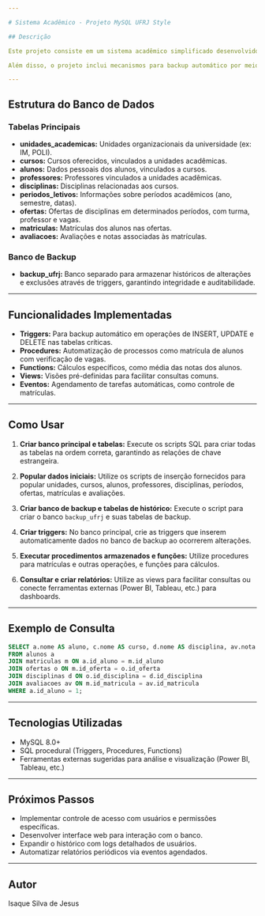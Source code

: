 ```yaml
---

# Sistema Acadêmico - Projeto MySQL UFRJ Style

## Descrição

Este projeto consiste em um sistema acadêmico simplificado desenvolvido em MySQL, inspirado na estrutura utilizada por universidades como a UFRJ. O banco de dados modela as principais entidades e relações do ambiente acadêmico, incluindo unidades acadêmicas, cursos, alunos, professores, disciplinas, períodos letivos, ofertas, matrículas e avaliações.

Além disso, o projeto inclui mecanismos para backup automático por meio de triggers, procedimentos armazenados para facilitar operações comuns e uma base para relatórios e dashboards.

---
```


## Estrutura do Banco de Dados

### Tabelas Principais

* **unidades\_academicas:** Unidades organizacionais da universidade (ex: IM, POLI).
* **cursos:** Cursos oferecidos, vinculados a unidades acadêmicas.
* **alunos:** Dados pessoais dos alunos, vinculados a cursos.
* **professores:** Professores vinculados a unidades acadêmicas.
* **disciplinas:** Disciplinas relacionadas aos cursos.
* **periodos\_letivos:** Informações sobre períodos acadêmicos (ano, semestre, datas).
* **ofertas:** Ofertas de disciplinas em determinados períodos, com turma, professor e vagas.
* **matriculas:** Matrículas dos alunos nas ofertas.
* **avaliacoes:** Avaliações e notas associadas às matrículas.

### Banco de Backup

* **backup\_ufrj:** Banco separado para armazenar históricos de alterações e exclusões através de triggers, garantindo integridade e auditabilidade.

---

## Funcionalidades Implementadas

* **Triggers:** Para backup automático em operações de INSERT, UPDATE e DELETE nas tabelas críticas.
* **Procedures:** Automatização de processos como matrícula de alunos com verificação de vagas.
* **Functions:** Cálculos específicos, como média das notas dos alunos.
* **Views:** Visões pré-definidas para facilitar consultas comuns.
* **Eventos:** Agendamento de tarefas automáticas, como controle de matrículas.

---

## Como Usar

1. **Criar banco principal e tabelas:**
   Execute os scripts SQL para criar todas as tabelas na ordem correta, garantindo as relações de chave estrangeira.

2. **Popular dados iniciais:**
   Utilize os scripts de inserção fornecidos para popular unidades, cursos, alunos, professores, disciplinas, períodos, ofertas, matrículas e avaliações.

3. **Criar banco de backup e tabelas de histórico:**
   Execute o script para criar o banco `backup_ufrj` e suas tabelas de backup.

4. **Criar triggers:**
   No banco principal, crie as triggers que inserem automaticamente dados no banco de backup ao ocorrerem alterações.

5. **Executar procedimentos armazenados e funções:**
   Utilize procedures para matrículas e outras operações, e funções para cálculos.

6. **Consultar e criar relatórios:**
   Utilize as views para facilitar consultas ou conecte ferramentas externas (Power BI, Tableau, etc.) para dashboards.

---

## Exemplo de Consulta

```sql
SELECT a.nome AS aluno, c.nome AS curso, d.nome AS disciplina, av.nota
FROM alunos a
JOIN matriculas m ON a.id_aluno = m.id_aluno
JOIN ofertas o ON m.id_oferta = o.id_oferta
JOIN disciplinas d ON o.id_disciplina = d.id_disciplina
JOIN avaliacoes av ON m.id_matricula = av.id_matricula
WHERE a.id_aluno = 1;
```

---

## Tecnologias Utilizadas

* MySQL 8.0+
* SQL procedural (Triggers, Procedures, Functions)
* Ferramentas externas sugeridas para análise e visualização (Power BI, Tableau, etc.)

---

## Próximos Passos

* Implementar controle de acesso com usuários e permissões específicas.
* Desenvolver interface web para interação com o banco.
* Expandir o histórico com logs detalhados de usuários.
* Automatizar relatórios periódicos via eventos agendados.

---

## Autor

Isaque Silva de Jesus


